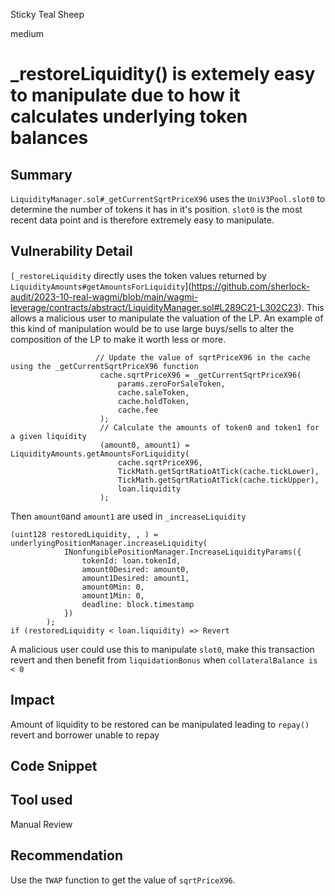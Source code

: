 Sticky Teal Sheep

medium

# _restoreLiquidity() is extemely easy to manipulate due to how it calculates underlying token balances
## Summary

`LiquidityManager.sol#_getCurrentSqrtPriceX96` uses the `UniV3Pool.slot0` to determine the number of tokens it has in it's position. `slot0` is the most recent data point and is therefore extremely easy to manipulate.

## Vulnerability Detail

`[_restoreLiquidity` directly uses the token values returned by `LiquidityAmounts#getAmountsForLiquidity`](https://github.com/sherlock-audit/2023-10-real-wagmi/blob/main/wagmi-leverage/contracts/abstract/LiquidityManager.sol#L289C21-L302C23). This allows a malicious user to manipulate the valuation of the LP. An example of this kind of manipulation would be to use large buys/sells to alter the composition of the LP to make it worth less or more. 

```solidity
                   // Update the value of sqrtPriceX96 in the cache using the _getCurrentSqrtPriceX96 function
                    cache.sqrtPriceX96 = _getCurrentSqrtPriceX96(
                        params.zeroForSaleToken,
                        cache.saleToken,
                        cache.holdToken,
                        cache.fee
                    );
                    // Calculate the amounts of token0 and token1 for a given liquidity
                    (amount0, amount1) = LiquidityAmounts.getAmountsForLiquidity(
                        cache.sqrtPriceX96,
                        TickMath.getSqrtRatioAtTick(cache.tickLower),
                        TickMath.getSqrtRatioAtTick(cache.tickUpper),
                        loan.liquidity
                    );
```

Then `amount0`and `amount1` are used in `_increaseLiquidity`
```solidity
(uint128 restoredLiquidity, , ) = underlyingPositionManager.increaseLiquidity(
            INonfungiblePositionManager.IncreaseLiquidityParams({
                tokenId: loan.tokenId,
                amount0Desired: amount0,
                amount1Desired: amount1,
                amount0Min: 0,
                amount1Min: 0,
                deadline: block.timestamp
            })
        );
if (restoredLiquidity < loan.liquidity) => Revert
```

A malicious user could use this to manipulate `slot0`, make this transaction revert and then benefit from `liquidationBonus` when `collateralBalance is < 0`


## Impact

Amount of liquidity to be restored can be manipulated leading to `repay()` revert and borrower unable to repay

## Code Snippet

## Tool used

Manual Review

## Recommendation

Use the `TWAP` function to get the value of `sqrtPriceX96`.